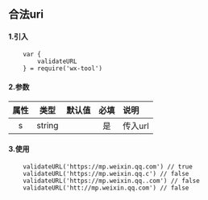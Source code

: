 ## 合法uri

#### 1.引入

```
    var {
        validateURL
    } = require('wx-tool')
```

#### 2.参数

|  属性   | 类型    | 默认值 | 必填   | 说明            |
| :-------: | :------: | ------ | :--------: | :--------|
|  s  | string  |        | 是 | 传入url |

#### 3.使用

```
    validateURL('https://mp.weixin.qq.com') // true
    validateURL('https://mp.weixin.qq.c') // false
    validateURL('https://mp.weixin.qq..com') // false
    validateURL('htt://mp.weixin.qq.com') // false

```